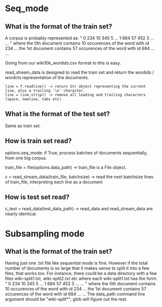 # Seq_mode

## What is the format of the train set?

A corpus is probably represented as:
"
0 234 10 345 5 ...
1 684 57 452 3 ...
...
"
where the 0th document contains 10 occurences of the word with id 234 ... 
      the 1st document contains 57 occurences of the word with id 684 ... 
      ...

Going from our wiki10k_wordids.csv format to this is easy.

read_stream_data is designed to read the train set and return the wordids / wordcts
representation of the documents.

    line = f.readline() -> return Str object representing the current line, plus a trailing `\n' character.
    line = line.strip() -> remove all leading and trailing characters (space, newline, tabs etc)

## What is the format of the test set?

Same as train set.

## How is train set read?

options.seq_mode: if True, process batches of documents sequentially, from one big corpus.

train_file = file(options.data_path) -> train_file is a File object.

c = read_stream_data(train_file, batchsize) -> read the next batchsize lines of train_file, 
                                               interpreting each line as a document

## How is test set read?

c_test = read_data(test_data_path) -> read_data and read_stream_data are nearly identical.

# Subsampling mode

## What is the format of the train set?

Having just one .txt file like sequential mode is fine. However if the total number of 
documents is so large that it makes sense to split it into a few files, that works too. 
For instance, there could be a data directory with a few files wiki-split1.txt, wiki-split2.txt etc where 
each wiki-split1.txt has the form:
"
0 234 10 345 5 ...
1 684 57 452 3 ...
...
"
where the 0th document contains 10 occurences of the word with id 234 ... 
      the 1st document contains 57 occurences of the word with id 684 ... 
      ...
The data_path command line argument should be "wiki-split*"; glob will figure out the rest.